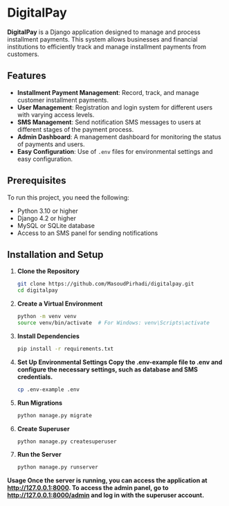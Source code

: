 # DigitalPay

**DigitalPay** is a Django application designed to manage and process installment payments. This system allows businesses and financial institutions to efficiently track and manage installment payments from customers.

## Features

- **Installment Payment Management**: Record, track, and manage customer installment payments.
- **User Management**: Registration and login system for different users with varying access levels.
- **SMS Management**: Send notification SMS messages to users at different stages of the payment process.
- **Admin Dashboard**: A management dashboard for monitoring the status of payments and users.
- **Easy Configuration**: Use of `.env` files for environmental settings and easy configuration.

## Prerequisites

To run this project, you need the following:

- Python 3.10 or higher
- Django 4.2 or higher
- MySQL or SQLite database
- Access to an SMS panel for sending notifications

## Installation and Setup

1. **Clone the Repository**

   ```bash
   git clone https://github.com/MasoudPirhadi/digitalpay.git
   cd digitalpay
   

2. **Create a Virtual Environment**

   ```bash
   python -m venv venv
   source venv/bin/activate  # For Windows: venv\Scripts\activate

3. **Install Dependencies**
   ```bash
   pip install -r requirements.txt
   
4. **Set Up Environmental Settings
Copy the .env-example file to .env and configure the necessary settings, such as database and SMS credentials.**

   ```bash
   cp .env-example .env
   
5. **Run Migrations**
   ```bash
   python manage.py migrate
   
6. **Create Superuser**
   ```bash
   python manage.py createsuperuser

7. **Run the Server**
   ```bash
   python manage.py runserver
   
**Usage
Once the server is running, you can access the application at http://127.0.0.1:8000. To access the admin panel, go to http://127.0.0.1:8000/admin and log in with the superuser account.**
